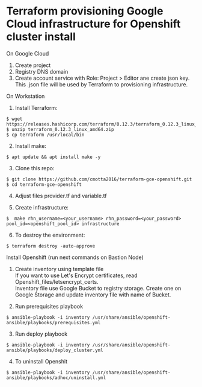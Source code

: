 # Terraform provisioning Google Cloud infrastructure for Openshift cluster install
On Google Cloud
1. Create project
2. Registry DNS domain
3. Create account service with Role: Project > Editor ane create json key.
This .json file will be used by Terraform to provisioning infrastructure.

On Workstation
1. Install Terraform:
```
$ wget https://releases.hashicorp.com/terraform/0.12.3/terraform_0.12.3_linux_amd64.zip 
$ unzip terraform_0.12.3_linux_amd64.zip 
$ cp terraform /usr/local/bin
```

2. Install make:
```
$ apt update && apt install make -y
```

3. Clone this repo:
```
$ git clone https://github.com/cmotta2016/terraform-gce-openshift.git 
$ cd terraform-gce-openshift
```

4. Adjust files provider.tf and variable.tf

5. Create infrastructure:
```
$  make rhn_username=<your_username> rhn_password=<your_password> pool_id=<openshift_pool_id> infrastructure
```

6. To destroy the environment:
```
$ terraform destroy -auto-approve
```

Install Openshift (run next commands on Bastion Node)
1. Create inventory using template file  
If you want to use Let's Encrypt certificates, read Openshift_files/letsencrypt_certs.  
Inventory file use Google Bucket to registry storage. Create one on Google Storage and update inventory file with name of Bucket.

2. Run prerequisites playbook
```
$ ansible-playbook -i inventory /usr/share/ansible/openshift-ansible/playbooks/prerequisites.yml
```

3. Run deploy playbook
```
$ ansible-playbook -i inventory /usr/share/ansible/openshift-ansible/playbooks/deploy_cluster.yml
```

4. To uninstall Openshit
```
$ ansible-playbook -i inventory /usr/share/ansible/openshift-ansible/playbooks/adhoc/uninstall.yml
```
